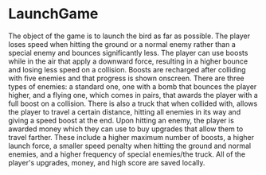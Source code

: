 # LaunchGame

The object of the game is to launch the bird as far as possible. The player loses speed when hitting the ground or a normal enemy rather than a special enemy and bounces significantly less. The player can use boosts while in the air that apply a downward force, resulting in a higher bounce and losing less speed on a collision. Boosts are recharged after colliding with five enemies and that progress is shown onscreen. There are three types of enemies: a standard one, one with a bomb that bounces the player higher, and a flying one, which comes in pairs, that awards the player with a full boost on a collision. There is also a truck that when collided with, allows the player to travel a certain distance, hitting all enemies in its way and giving a speed boost at the end. Upon hitting an enemy, the player is awarded money which they can use to buy upgrades that allow them to travel farther. These include a higher maximum number of boosts, a higher launch force, a smaller speed penalty when hitting the ground and normal enemies, and a higher frequency of special enemies/the truck. All of the player's upgrades, money, and high score are saved locally.
